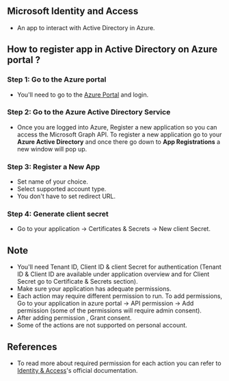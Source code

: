 ## Microsoft Identity and Access
- An app to interact with Active Directory in Azure.

## How to register app in Active Directory on Azure portal ?

### Step 1: Go to the Azure portal

 - You'll need to go to the [Azure Portal](https://portal.azure.com/) and login.

### Step 2: Go to the Azure Active Directory Service

- Once you are logged into Azure, Register a new application so you can access
the Microsoft Graph API. To register a new application go to your **Azure Active Directory**
and once there go down to **App Registrations** a new window will pop up.

### Step 3: Register a New App
- Set name of your choice.
- Select supported account type.
- You don't have to set redirect URL.

### Step 4: Generate client secret
- Go to your application &#8594; Certificates & Secrets &#8594; New client Secret.

## Note
- You'll need Tenant ID, Client ID & client Secret for authentication (Tenant ID & Client ID are available under application overview and for Client Secret  go to Certificate & Secrets section).
- Make sure your application has adequate permissions.
- Each action may require different permission to run. To add permissions, Go to your application in azure portal &#8594; API permission &#8594; Add permission (some of the permissions will require admin consent).
- After adding permission , Grant consent.
- Some of the actions are not supported on personal account.


## References
- To read more about required permission for each action you can refer to [Identity & Access](https://docs.microsoft.com/en-us/graph/api/resources/azure-ad-overview?view=graph-rest-1.0)'s official documentation.
